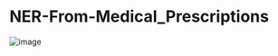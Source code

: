# NER-From-Medical_Prescriptions
![image](https://github.com/tannnishtha08/NER-From-Medical_Prescriptions/assets/98115816/af1548b6-fa3d-4a9d-8174-ff74a929cd59)
